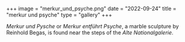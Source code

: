 +++
image = "merkur_und_psyche.png"
date = "2022-09-24"
title = "merkur und psyche"
type = "gallery"
+++

*Merkur und Pysche* or *Merkur entführt Psyche*, a marble sculpture
by Reinhold Begas, is found near the steps of the *Alte Nationalgalerie*.